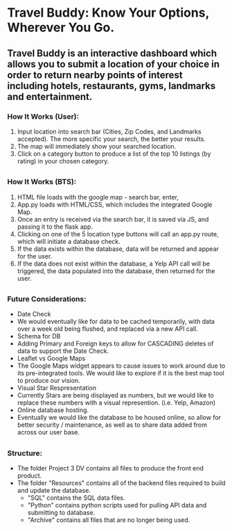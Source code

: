 # Travel Buddy: Know Your Options, Wherever You Go. 

## Travel Buddy is an interactive dashboard which allows you to submit a location of your choice in order to return nearby points of interest including hotels, restaurants, gyms, landmarks and entertainment.

### How It Works (User):

1. Input location into search bar (Cities, Zip Codes, and Landmarks accepted). The more specific your search, the better your results. 
2. The map will immediately show your searched location. 
3. Click on a category button to produce a list of the top 10 listings (by rating) in your chosen category. 

##

### How It Works (BTS):
1. HTML file loads with the google map - search bar, enter, 
2. App.py loads with HTML/CSS, which includes the integrated Google Map. 
3. Once an entry is received via the search bar, it is saved via JS, and passing it to the flask app. 
4. Clicking on one of the 5 location type buttons will call an app.py route, which will initiate a database check. 
5. If the data exists within the database, data will be returned and appear for the user. 
6. If the data does not exist within the database, a Yelp API call will be triggered, the data populated into the database, then returned for the user. 

##

### Future Considerations: 
* Date Check
 * We would eventually like for data to be cached temporarily, with data over a week old being flushed, and replaced via a new API call. 
* Schema for DB
 * Adding Primary and Foreign keys to allow for CASCADING deletes of data to support the Date Check. 
* Leaflet vs Google Maps
 * The Google Maps widget appears to cause issues to work around due to its pre-integrated tools. We would like to explore if it is the best map tool to produce our vision. 
* Visual Star Respresentation
 * Currently Stars are being displayed as numbers, but we would like to replace these numbers with a visual represention. (i.e. Yelp, Amazon)
* Online database hosting. 
 * Eventually we would like the database to be housed online, so allow for better security / maintenance, as well as to share data added from across our user base. 

## 

### Structure:

* The folder Project 3 DV contains all files to produce the front end product. 
* The folder "Resources" contains all of the backend files required to build and update the database.
  * "SQL" contains the SQL data files.
  * "Python" contains python scripts used for pulling API data and submitting to database. 
  * "Archive" contains all files that are no longer being used. 
